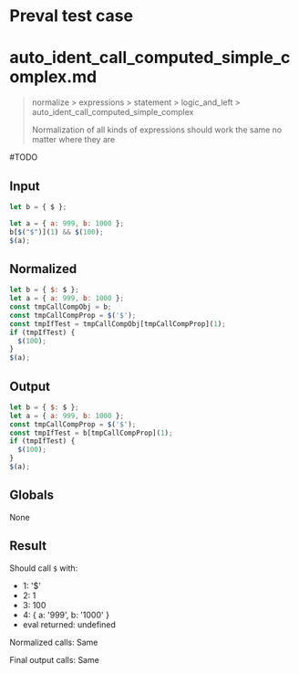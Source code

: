 # Preval test case

# auto_ident_call_computed_simple_complex.md

> normalize > expressions > statement > logic_and_left > auto_ident_call_computed_simple_complex
>
> Normalization of all kinds of expressions should work the same no matter where they are

#TODO

## Input

`````js filename=intro
let b = { $ };

let a = { a: 999, b: 1000 };
b[$("$")](1) && $(100);
$(a);
`````

## Normalized

`````js filename=intro
let b = { $: $ };
let a = { a: 999, b: 1000 };
const tmpCallCompObj = b;
const tmpCallCompProp = $('$');
const tmpIfTest = tmpCallCompObj[tmpCallCompProp](1);
if (tmpIfTest) {
  $(100);
}
$(a);
`````

## Output

`````js filename=intro
let b = { $: $ };
let a = { a: 999, b: 1000 };
const tmpCallCompProp = $('$');
const tmpIfTest = b[tmpCallCompProp](1);
if (tmpIfTest) {
  $(100);
}
$(a);
`````

## Globals

None

## Result

Should call `$` with:
 - 1: '$'
 - 2: 1
 - 3: 100
 - 4: { a: '999', b: '1000' }
 - eval returned: undefined

Normalized calls: Same

Final output calls: Same
